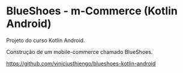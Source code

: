 # BlueShoes - m-Commerce (Kotlin Android)
Projeto do curso Kotlin Android.

Construção de um mobile-commerce chamado BlueShoes.

https://github.com/viniciusthiengo/blueshoes-kotlin-android
